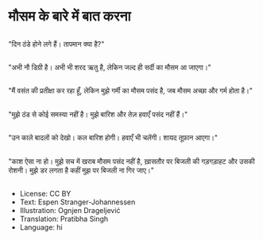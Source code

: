 # मौसम के बारे में बात करना

##
"दिन ठंडे होने लगे हैं। तापमान क्या है?"

##
"अभी नौ डिग्री है। अभी भी शरद ऋतु है, लेकिन जल्द ही सर्दी का मौसम आ जाएगा।"

##
"मैं वसंत की प्रतीक्षा कर रहा हूँ, लेकिन मुझे गर्मी का मौसम पसंद है, जब मौसम अच्छा और गर्म होता है।"

##
"मुझे ठंड से कोई समस्या नहीं है। मुझे बारिश और तेज़ हवाएँ पसंद नहीं हैं।"

##
"उन काले बादलों को देखो। कल बारिश होगी। हवाएँ भी चलेंगी। शायद तूफ़ान आएगा।"

##
"काश ऐसा ना हो। मुझे सच में खराब मौसम पसंद नहीं है, ख़ासतौर पर बिजली की गड़गड़ाहट और उसकी रोशनी। मुझे डर लगता है कहीं मुझ पर बिजली ना गिर जाए।"

##
* License: CC BY
* Text: Espen Stranger-Johannessen
* Illustration: Ognjen Drageljević
* Translation: Pratibha Singh
* Language: hi
